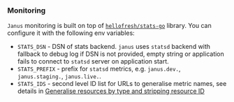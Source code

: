 ### Monitoring

`Janus` monitoring is built on top of [`hellofresh/stats-go`](https://github.com/hellofresh/stats-go) library.
You can configure it with the following env variables:

* `STATS_DSN` - DSN of stats backend. `janus` uses `statsd` backend with fallback to debug log if DSN is not provided,
  empty string or application fails to connect to `statsd` server on application start.
* `STATS_PREFIX` - prefix for `statsd` metrics, e.g. `janus.dev.`, `janus.staging.`, `janus.live.`.
* `STATS_IDS` - second level ID list for URLs to generalise metric names, see details in [Generalise resources by type and stripping resource ID](https://github.com/hellofresh/stats-go#generalise-resources-by-type-and-stripping-resource-id)
